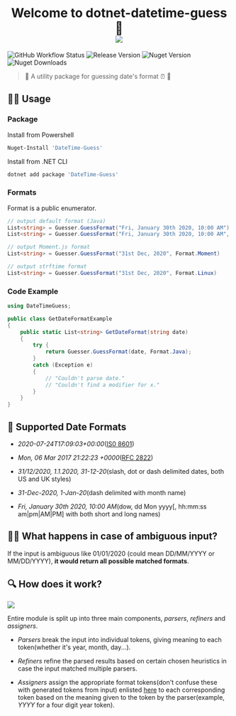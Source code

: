 <h1 align="center">Welcome to dotnet-datetime-guess 👋<br> <img src="./logo.png" /></h1>

![GitHub Workflow Status](https://img.shields.io/github/workflow/status/at0dd/dotnet-datetime-guess/.NET)
![Release Version](https://img.shields.io/github/v/release/at0dd/dotnet-datetime-guess)
![Nuget Version](https://img.shields.io/nuget/v/datetime-guess)
![Nuget Downloads](https://img.shields.io/nuget/dt/datetime-guess)

> :tada: A utility package for guessing date's format :alarm_clock: :raised_hands:

## 👨‍💻 Usage

### Package

Install from Powershell
```ps1
Nuget-Install 'DateTime-Guess'
```

Install from .NET CLI
```ps1
dotnet add package 'DateTime-Guess'
```

### Formats
Format is a public enumerator.
```c#
// output default format (Java)
List<string> = Guesser.GuessFormat("Fri, January 30th 2020, 10:00 AM")
List<string> = Guesser.GuessFormat("Fri, January 30th 2020, 10:00 AM", Format.Java)

// output Moment.js format
List<string> = Guesser.GuessFormat("31st Dec, 2020", Format.Moment)

// output strftime format
List<string> = Guesser.GuessFormat("31st Dec, 2020", Format.Linux)
```

### Code Example
```c#
using DateTimeGuess;

public class GetDateFormatExample
{
    public static List<string> GetDateFormat(string date)
    {
        try {
            return Guesser.GuessFormat(date, Format.Java);
        }
        catch (Exception e)
        {
            // "Couldn't parse date."
            // "Couldn't find a modifier for x."
        }
    }
}
```

## 🙌 Supported Date Formats
- *2020-07-24T17:09:03+00:00*([IS0 8601](https://en.wikipedia.org/wiki/ISO_8601))

- *Mon, 06 Mar 2017 21:22:23 +0000*([RFC 2822](https://tools.ietf.org/html/rfc2822#section-3.3))

- *31/12/2020, 1.1.2020, 31-12-20*(slash, dot or dash delimited dates, both US and UK styles)

- *31-Dec-2020, 1-Jan-20*(dash delimited with month name)

- *Fri, January 30th 2020, 10:00 AM*(dow, dd Mon yyyy[, hh:mm:ss am|pm|AM|PM] with both short and long names)

## 🤷‍♀️ What happens in case of ambiguous input?
If the input is ambiguous like 01/01/2020 (could mean DD/MM/YYYY or MM/DD/YYYY), **it would return all possible matched formats**.

## :mag: How does it work?
<img src="./design.png"/>

Entire module is split up into three main components, _parsers_, _refiners_ and _assigners_.

* _Parsers_ break the input into individual tokens, giving meaning to each token(whether it's year, month, day...).

* _Refiners_ refine the parsed results based on certain chosen heuristics in case the input matched multiple parsers.

* _Assigners_ assign the appropriate format tokens(don't confuse these with generated tokens from input) enlisted [here](https://momentjs.com/docs/#/displaying/) to each corresponding token based on the meaning given to the token by the parser(example, *YYYY* for a four digit year token).
